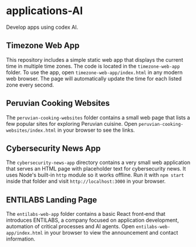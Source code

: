 # applications-AI

Develop apps using codex AI.

## Timezone Web App

This repository includes a simple static web app that displays the current time
in multiple time zones. The code is located in the `timezone-web-app` folder.
To use the app, open `timezone-web-app/index.html` in any modern web browser. The
page will automatically update the time for each listed zone every second.

## Peruvian Cooking Websites

The `peruvian-cooking-websites` folder contains a small web page that lists a
few popular sites for exploring Peruvian cuisine. Open
`peruvian-cooking-websites/index.html` in your browser to see the links.

## Cybersecurity News App

The `cybersecurity-news-app` directory contains a very small web application that serves an HTML page with placeholder text for cybersecurity news. It uses Node's built-in `http` module so it works offline. Run it with `npm start` inside that folder and visit `http://localhost:3000` in your browser.

## ENTILABS Landing Page

The `entilabs-web-app` folder contains a basic React front‑end that introduces
ENTILABS, a company focused on application development, automation of critical
processes and AI agents. Open `entilabs-web-app/index.html` in your browser to
view the announcement and contact information.
